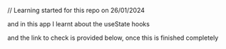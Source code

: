 // Learning started for this repo on 26/01/2024

and in this app I learnt about the useState hooks

and the link to check is provided below, once this is finished completely